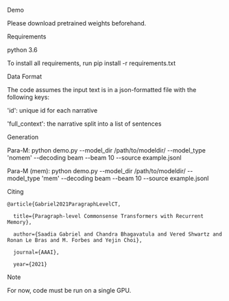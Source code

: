 Demo

Please download pretrained weights beforehand. 

Requirements

python 3.6

To install all requirements, run pip install -r requirements.txt

Data Format 

The code assumes the input text is in a json-formatted file with the following keys:

'id': unique id for each narrative

'full_context': the narrative split into a list of sentences 


Generation

Para-M: python demo.py --model_dir /path/to/modeldir/ --model_type 'nomem' --decoding beam --beam 10 --source example.jsonl

Para-M (mem): python demo.py --model_dir /path/to/modeldir/ --model_type 'mem' --decoding beam --beam 10 --source example.jsonl 

Citing 
```
@article{Gabriel2021ParagraphLevelCT,

  title={Paragraph-level Commonsense Transformers with Recurrent Memory},
  
  author={Saadia Gabriel and Chandra Bhagavatula and Vered Shwartz and Ronan Le Bras and M. Forbes and Yejin Choi},
  
  journal={AAAI},
  
  year={2021}
  ```

Note 

For now, code must be run on a single GPU. 
